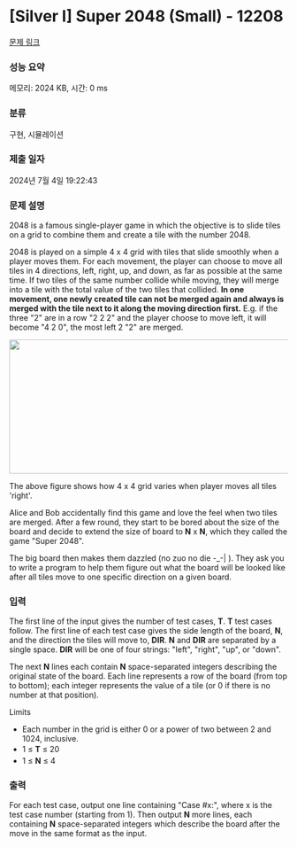 # [Silver I] Super 2048 (Small) - 12208 

[문제 링크](https://www.acmicpc.net/problem/12208) 

### 성능 요약

메모리: 2024 KB, 시간: 0 ms

### 분류

구현, 시뮬레이션

### 제출 일자

2024년 7월 4일 19:22:43

### 문제 설명

<p>2048 is a famous single-player game in which the objective is to slide tiles on a grid to combine them and create a tile with the number 2048.</p>

<p>2048 is played on a simple 4 x 4 grid with tiles that slide smoothly when a player moves them. For each movement, the player can choose to move all tiles in 4 directions, left, right, up, and down, as far as possible at the same time. If two tiles of the same number collide while moving, they will merge into a tile with the total value of the two tiles that collided. <strong>In one movement, one newly created tile can not be merged again and always is merged with the tile next to it along the moving direction first.</strong> E.g. if the three "2" are in a row "2 2 2" and the player choose to move left, it will become "4 2 0", the most left 2 "2" are merged.</p>

<p><img alt="" src="https://onlinejudgeimages.s3.amazonaws.com/problem/12208/images-68.png" style="height:242px; width:567px"></p>

<p>The above figure shows how 4 x 4 grid varies when player moves all tiles 'right'.</p>

<p>Alice and Bob accidentally find this game and love the feel when two tiles are merged. After a few round, they start to be bored about the size of the board and decide to extend the size of board to <strong>N</strong> x <strong>N</strong>, which they called the game "Super 2048".</p>

<p>The big board then makes them dazzled (no zuo no die -_-| ). They ask you to write a program to help them figure out what the board will be looked like after all tiles move to one specific direction on a given board.</p>

### 입력 

 <p>The first line of the input gives the number of test cases, <strong>T</strong>. <strong>T</strong> test cases follow. The first line of each test case gives the side length of the board, <strong>N</strong>, and the direction the tiles will move to, <strong>DIR</strong>. <strong>N</strong> and <strong>DIR</strong> are separated by a single space. <strong>DIR</strong> will be one of four strings: "left", "right", "up", or "down".</p>

<p>The next <strong>N</strong> lines each contain <strong>N</strong> space-separated integers describing the original state of the board. Each line represents a row of the board (from top to bottom); each integer represents the value of a tile (or 0 if there is no number at that position).</p>

<p>Limits</p>

<ul>
	<li>Each number in the grid is either 0 or a power of two between 2 and 1024, inclusive.</li>
	<li><span style="line-height:1.6em">1 ≤ </span><strong style="line-height:1.6em">T</strong><span style="line-height:1.6em"> ≤ 20 </span></li>
	<li>1 ≤ <strong>N</strong> ≤ 4 </li>
</ul>

### 출력 

 <p>For each test case, output one line containing "Case #x:", where x is the test case number (starting from 1). Then output <strong>N</strong> more lines, each containing <strong>N</strong> space-separated integers which describe the board after the move in the same format as the input.</p>

